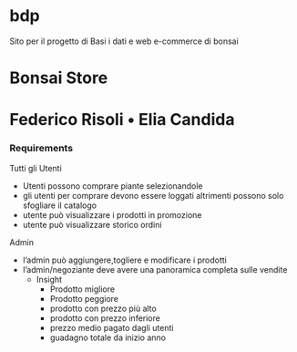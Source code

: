 # bdp
Sito per il progetto di Basi i dati e web e-commerce di bonsai
# Bonsai Store
# Federico Risoli • Elia Candida

### Requirements

Tutti gli Utenti

- Utenti possono comprare piante selezionandole
- gli utenti per comprare devono essere loggati altrimenti possono solo sfogliare il catalogo
- utente può visualizzare i prodotti in promozione
- utente può visualizzare storico ordini

Admin

- l’admin può aggiungere,togliere e modificare i prodotti
- l’admin/negoziante deve avere una panoramica completa sulle vendite
    - Insight
        - Prodotto migliore
        - Prodotto peggiore
        - prodotto con prezzo più alto
        - prodotto con prezzo inferiore
        - prezzo medio pagato dagli utenti
        - guadagno totale da inizio anno

